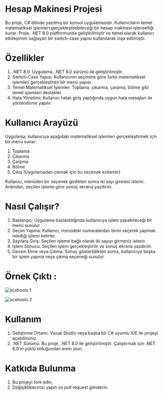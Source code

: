 # Hesap Makinesi Projesi

Bu proje, C# dilinde yazılmış bir konsol uygulamasıdır. Kullanıcıların temel matematiksel işlemleri gerçekleştirebileceği bir hesap makinesi işlevselliği sunar. Proje, .NET 8.0 platformunda geliştirilmiştir ve temel olarak kullanıcı etkileşimini sağlayan bir switch-case yapısı kullanılarak inşa edilmiştir.

# Özellikler

1) .NET 8.0: Uygulama, .NET 8.0 sürümü ile geliştirilmiştir.
2) Switch-Case Yapısı: Kullanıcının seçimine göre farklı matematiksel işlemleri gerçekleştiren bir menü yapısı.
3) Temel Matematiksel İşlemler: Toplama, çıkarma, çarpma, bölme gibi temel işlemleri destekler.
4) Hata Yönetimi: Kullanıcı hatalı giriş yaptığında uygun hata mesajları ile yönlendirme yapılır.

# Kullanıcı Arayüzü

Uygulama, kullanıcıya aşağıdaki matematiksel işlemleri gerçekleştirmek için bir menü sunar:

1) Toplama
2) Çıkarma
3) Çarpma
4) Bölme
5) Çıkış (Uygulamadan çıkmak için bu seçenek kullanılır)

Kullanıcı, menüden bir seçenek girdikten sonra iki sayı girmesi istenir. Ardından, seçilen işleme göre sonuç ekrana yazdırılır.

# Nasıl Çalışır? 

1) Başlangıç: Uygulama başlatıldığında kullanıcıya işlem yapabileceği bir menü sunulur.
2) Seçim Yapma: Kullanıcı, menüdeki numaralardan birini seçerek yapmak istediği işlemi belirler.
3) Sayılara Giriş: Seçilen işleme bağlı olarak iki sayıyı girmeniz istenir.
4) İşlem Sonucu: Seçilen işlem gerçekleştirilir ve sonuç ekrana yazdırılır.
5) Devam Etme veya Çıkma: Sonuç gösterildikten sonra, kullanıcıya başka bir işlem yapma veya çıkma seçeneği sunulur.

# Örnek Çıktı :

![scshoots 1](https://github.com/user-attachments/assets/ed655612-5e60-4a68-81ff-11782028b028)

![scshoots 2](https://github.com/user-attachments/assets/5722462f-c35e-414d-93f2-fba5acbc6155)


# Kullanım

1) Geliştirme Ortamı: Visual Studio veya başka bir C# uyumlu IDE ile projeyi açabilirsiniz.
2) .NET Sürümü: Bu proje, .NET 8.0 ile geliştirilmiştir. Çalıştırmak için .NET 8.0'ın yüklü olduğundan emin olun.

# Katkıda Bulunma

1) Bu projeyi fork edin,
2) Değişikliklerinizi yapın ve pull request gönderin.



